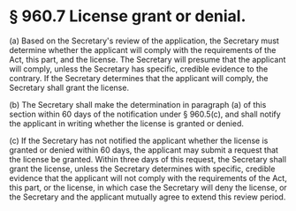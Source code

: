 # § 960.7   License grant or denial.

(a) Based on the Secretary's review of the application, the Secretary must determine whether the applicant will comply with the requirements of the Act, this part, and the license. The Secretary will presume that the applicant will comply, unless the Secretary has specific, credible evidence to the contrary. If the Secretary determines that the applicant will comply, the Secretary shall grant the license.


(b) The Secretary shall make the determination in paragraph (a) of this section within 60 days of the notification under § 960.5(c), and shall notify the applicant in writing whether the license is granted or denied.


(c) If the Secretary has not notified the applicant whether the license is granted or denied within 60 days, the applicant may submit a request that the license be granted. Within three days of this request, the Secretary shall grant the license, unless the Secretary determines with specific, credible evidence that the applicant will not comply with the requirements of the Act, this part, or the license, in which case the Secretary will deny the license, or the Secretary and the applicant mutually agree to extend this review period.




